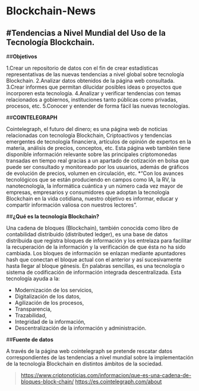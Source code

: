 # Blockchain-News

#Tendencias a Nivel Mundial del Uso de la Tecnología Blockchain.
---
 
##**Objetivos**

1.Crear un repositorio de datos con el fin de crear estadísticas representativas de las nuevas tendencias a nivel global sobre tecnología Blockchain.
2.Analizar datos obtenidos de la página web consultada.
3.Crear informes que permitan dilucidar posibles ideas o proyectos que incorporen  esta tecnología.
4.Analizar y verificar tendencias con temas relacionados a gobiernos, instituciones tanto públicas como privadas, procesos, etc. 
5.Conocer y entender de forma fácil las nuevas tecnologías.

##**COINTELEGRAPH**

Cointelegraph, el futuro del dinero; es una página web de noticias relacionadas con tecnología Blockchain, Criptoactivos y tendencias emergentes de tecnología financiera, artículos de opinión de expertos en la materia, análisis de precios, conceptos, etc. 
Esta página web también tiene disponible información relevante sobre las principales criptomonedas transadas en tiempo real gracias a un apartado de cotización en bolsa que puede ser consultado y monitoreado por los usuarios, además de gráficos de evolución de precios, volumen en circulación, etc. 
  *“Con los avances tecnológicos que se están produciendo en campos como  IA, la RV, la nanotecnología, la informática cuántica y un número cada vez mayor de empresas, empresarios y consumidores que adoptan la tecnología Blockchain en la vida cotidiana, nuestro objetivo es informar, educar y compartir información valiosa con nuestros lectores”.

##**¿Qué es la tecnología Blockchain?**

Una cadena de bloques (Blockchain), también conocida como libro de contabilidad distribuido (distributed ledger), es una base de datos distribuida que registra bloques de información y los entrelaza para facilitar la recuperación de la información y la verificación de que ésta no ha sido cambiada. Los bloques de información se enlazan mediante apuntadores hash que conectan el bloque actual con el anterior y así sucesivamente hasta llegar al bloque génesis.
En palabras sencillas, es una tecnología o sistema de codificación de información integrada descentralizada. Esta tecnología ayuda a la: 

* Modernización de los servicios,
* Digitalización de los datos,
* Agilización de los procesos,
* Transparencia,
* Trazabilidad,
* Integridad de la información,
* Descentralización de la información y administración.

##**Fuente de datos**

A través de la página web cointelegraph se pretende rescatar datos correspondientes de las tendencias a nivel mundial sobre la implementación de la tecnología Blockchain en  distintos ámbitos de la sociedad. 

>https://www.criptonoticias.com/informacion/que-es-una-cadena-de-bloques-block-chain/
>https://es.cointelegraph.com/about
